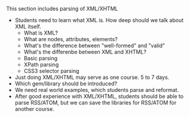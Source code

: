 This section includes parsing of XML/XHTML

* Students need to learn what XML is. How deep should we talk about XML itself.
  * What is XML?
  * What are nodes, attributes, elements?
  * What's the difference between "well-formed" and "valid"
  * What's the differenbe between XML and XHTML?
  * Basic parsing
  * XPath parsing
  * CSS3 selector parsing
* Just doing XML/XHTML may serve as one course. 5 to 7 days.
* Which gem/library should be introduced?
* We need real world examples, which students parse and reformat.
* After good experience with XML/XHTML, students should be able to parse RSS/ATOM, but we can save the libraries for RSS/ATOM for another course.
